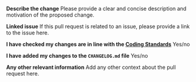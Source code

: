 **Describe the change**
Please provide a clear and concise description and motivation of the proposed change.

**Linked issue**
If this pull request is related to an issue, please provide a link to the issue here.

**I have checked my changes are in line with the [Coding Standards](https://clinlp.readthedocs.io/en/latest/contributing.html#coding-standards)**
Yes/no

**I have added my changes to the `CHANGELOG.md` file**
Yes/no

**Any other relevant information**
Add any other context about the pull request here.
